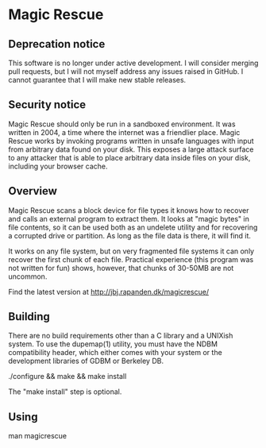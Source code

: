 Magic Rescue
============

Deprecation notice
------------------

This software is no longer under active development. I will consider merging
pull requests, but I will not myself address any issues raised in GitHub. I
cannot guarantee that I will make new stable releases.

Security notice
---------------

Magic Rescue should only be run in a sandboxed environment. It was written in
2004, a time where the internet was a friendlier place. Magic Rescue works by
invoking programs written in unsafe languages with input from arbitrary data
found on your disk. This exposes a large attack surface to any attacker that is
able to place arbitrary data inside files on your disk, including your browser
cache.

Overview
--------

Magic Rescue scans a block device for file types it knows how to recover and
calls an external program to extract them.  It looks at "magic bytes" in file
contents, so it can be used both as an undelete utility and for recovering a
corrupted drive or partition.  As long as the file data is there, it will find
it.

It works on any file system, but on very fragmented file systems it can only
recover the first chunk of each file.  Practical experience (this program was
not written for fun) shows, however, that chunks of 30-50MB are not uncommon.

Find the latest version at http://jbj.rapanden.dk/magicrescue/

Building
--------

There are no build requirements other than a C library and a UNIXish system.
To use the dupemap(1) utility, you must have the NDBM compatibility header,
which either comes with your system or the development libraries of GDBM or
Berkeley DB.

./configure && make && make install

The "make install" step is optional.

Using
-----

man magicrescue
